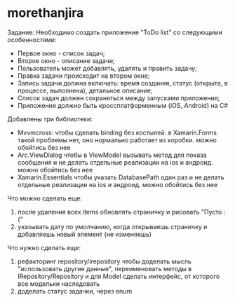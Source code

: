 # morethanjira


Задание:
Необходимо создать приложение "ToDo list" со следующими особенностями:
- Первое окно - список задач;
- Второе окно - описание задачи;
- Пользователь может добавлять, удалять и править задачу;
- Правка задачи происходит на втором окне;
- Запись задачи должна включать: время создания, статус (открыта, в процессе, выполнена), детальное описание;
- Список задач должен сохраняться между запусками приложения;
- Приложение должно быть кроссплатформенным (iOS, Android) на C#


Добавлены три библиотеки:
* Mvvmcross: чтобы сделать binding без костылей. в Xamarin.Forms такой проблемы нет, оно нормально работает из коробки. можно обойтись без нее
* Arc.ViewDialog 
чтобы в ViewModel вызывать метод для показа сообщения и не делать отдельные реализации на ios и андроид. можно обойтись без нее
* Xamarin.Essentials
чтобы указать DatabasePath один раз и не делать отдельные реализации на ios и андроид. можно обойтись без нее


Что можно сделать еще:
1. после удаления всех items обновлять страничку и рисовать "Пусто :("
2. указывать дату по умолчанию, когда открываешь страничку и добавляешь новый элемент (не изменяешь)

Что нужно сделать еще:
1. рефакторинг repository/irepository чтобы доделать мысль "использовать другие данные", переименовать методы в IRepository/Repository и для Model сделать интерфейс, от которого все модельки наследовать
2. доделать статус задачки, через enum
